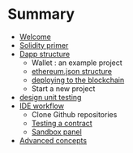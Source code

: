 # Summary

* [Welcome](README.md)
* [Solidity primer](solidity_primer.md)
* [Dapp structure](dapp_structure.md)
   * Wallet : an example project
   * [ethereum.json structure](ethereumjson_structure.md)
   * [deploying to the blockchain](deploying_to_the_blockchain.md)
   * Start a new project
* [design unit testing](design_unit_testing.md)
* [IDE workflow](ide_workflow.md)
   * Clone Github repositories
   * [Testing a contract](sandbox_features.md)
   * [Sandbox panel](sandbox_panel.md)
* [Advanced concepts](advanced_concepts.md)

